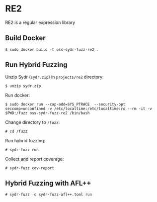 # RE2

RE2 is a regular expression library

## Build Docker

    $ sudo docker build -t oss-sydr-fuzz-re2 .

## Run Hybrid Fuzzing

Unzip Sydr (`sydr.zip`) in `projects/re2` directory:

    $ unzip sydr.zip

Run docker:

    $ sudo docker run --cap-add=SYS_PTRACE  --security-opt seccomp=unconfined -v /etc/localtime:/etc/localtime:ro --rm -it -v $PWD:/fuzz oss-sydr-fuzz-re2 /bin/bash

Change directory to `/fuzz`:

    # cd /fuzz

Run hybrid fuzzing:

    # sydr-fuzz run

Collect and report coverage:

    # sydr-fuzz cov-report

## Hybrid Fuzzing with AFL++

    # sydr-fuzz -c sydr-fuzz-afl++.toml run

